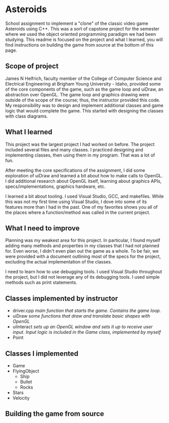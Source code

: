 # Asteroids
School assignment to implement a "clone" of the classic video game Asteroids using C++. This was a sort of capstone project for the semester where we used the object oriented programming paradigm we had been studying. This readme is focused on the project and what I learned, you will find instructions on building the game from source at the bottom of this page.

## Scope of project
James N Helfrich, faculty member of the College of Computer Science and Electrical Engineering at Brigham Young University - Idaho, provided some of the core components of the game, such as the game loop and uiDraw, an abstraction over OpenGL. The game loop and graphics drawing were outside of the scope of the course; thus, the instructor provided this code. My responsibility was to design and implement additional classes and game logic that would complete the game. This started with designing the classes with class diagrams.

## What I learned
This project was the largest project I had worked on before. The project included several files and many classes. I practiced designing and implementing classes, then using them in my program. That was a lot of fun.

After meeting the core specifications of the assignment, I did some exploration of uiDraw and learned a bit about how to make calls to OpenGL. I did additional research about OpenGL itself, learning about graphics APIs, specs/implementations, graphics hardware, etc.

I learned a bit about tooling. I used Visual Studio, GCC, and makefiles. While this was not my first time using Visual Studio, I dove into some of its features more than I had in the past. One of my favorites shows you all of the places where a function/method was called in the current project.

## What I need to improve
Planning was my weakest area for this project. In particular, I found myself adding many methods and properties in my classes that I had not planned for. Even worse, I didn't even plan out the game as a whole. To be fair, we were provided with a document outlining most of the specs for the project, excluding the actual implementation of the classes.

I need to learn how to use debugging tools. I used Visual Studio throughout the project, but I did not leverage any of its debugging tools. I used simple methods such as print statements.



## Classes implemented by instructor
* driver.cpp *main function that starts the game. Contains the game loop.*
* uiDraw *some functions that draw and translate basic shapes with OpenGL*
* uiInteract *sets up an OpenGL window and sets it up to receive user input. Input logic is included in the Game class, implemented by myself*
* Point

## Classes I implemented
* Game
* FlyingObject
  * Ship
  * Bullet
  * Rocks
* Stars
* Velocity

## Building the game from source
